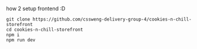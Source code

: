 how 2 setup frontend :D
```
git clone https://github.com/cssweng-delivery-group-4/cookies-n-chill-storefront
cd cookies-n-chill-storefront
npm i
npm run dev
```
